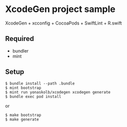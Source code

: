 # XcodeGen project sample

XcodeGen + xcconfig + CocoaPods + SwiftLint + R.swift

## Required

- bundler
- mint

## Setup

```
$ bundle install --path .bundle
$ mint bootstrap
$ mint run yonaskolb/xcodegen xcodegen generate
$ bundle exec pod install
```

or

```
$ make bootstrap
$ make generate
```
